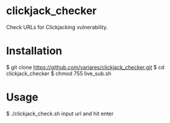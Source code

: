 # clickjack_checker
Check URLs for Clickjacking vulnerability. 

# Installation
$ git clone https://github.com/variares/clickjack_checker.git 
$ cd clickjack_checker 
$ chmod 755 live_sub.sh 
# Usage
$ ./clickjack_check.sh 
input url and hit enter
